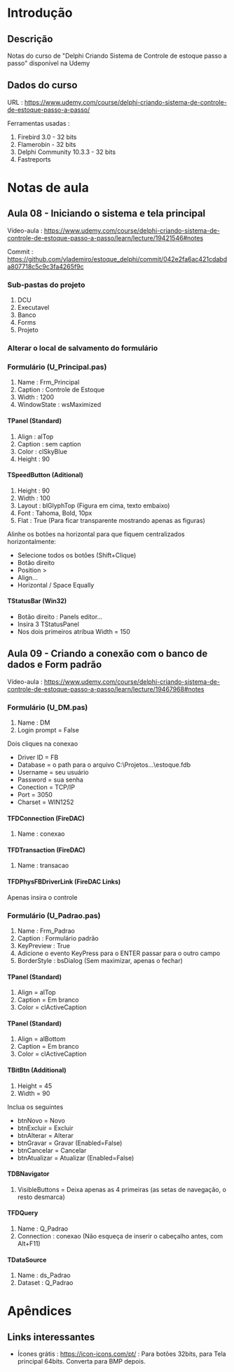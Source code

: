 # Introdução

## Descrição

Notas do curso de "Delphi Criando Sistema de Controle de estoque passo a passo" disponível na Udemy

## Dados do curso

URL : https://www.udemy.com/course/delphi-criando-sistema-de-controle-de-estoque-passo-a-passo/

Ferramentas usadas :
1. Firebird 3.0 - 32 bits
1. Flamerobin - 32 bits
1. Delphi Community 10.3.3 - 32 bits
1. Fastreports

# Notas de aula

## Aula 08 - Iniciando o sistema e tela principal

Vídeo-aula : https://www.udemy.com/course/delphi-criando-sistema-de-controle-de-estoque-passo-a-passo/learn/lecture/19421546#notes

Commit : https://github.com/vlademiro/estoque_delphi/commit/042e2fa6ac421cdabda807718c5c9c3fa4265f9c

### Sub-pastas do projeto

1. DCU
1. Executavel
1. Banco
1. Forms
1. Projeto

### Alterar o local de salvamento do formulário

### Formulário (U_Principal.pas)

1. Name : Frm_Principal
1. Caption : Controle de Estoque
1. Width : 1200
1. WindowState : wsMaximized


#### TPanel (Standard)

1. Align : alTop
1. Caption : sem caption
1. Color : clSkyBlue
1. Height : 90

#### TSpeedButton (Aditional)

1. Height : 90
1. Width : 100
1. Layout : blGlyphTop (Figura em cima, texto embaixo)
1. Font : Tahoma, Bold, 10px
1. Flat : True (Para ficar transparente mostrando apenas as figuras)

Alinhe os botões na horizontal para que fiquem centralizados horizontalmente:

* Selecione todos os botões (Shift+Clique)
* Botão direito
* Position >
* Align...
* Horizontal / Space Equally

#### TStatusBar (Win32)

* Botão direito : Panels editor...
* Insira 3 TStatusPanel
* Nos dois primeiros atribua Width = 150

## Aula 09 - Criando a conexão com o banco de dados e Form padrão

Vídeo-aula : https://www.udemy.com/course/delphi-criando-sistema-de-controle-de-estoque-passo-a-passo/learn/lecture/19467968#notes


### Formulário (U_DM.pas)

1. Name : DM 
1. Login prompt = False

Dois cliques na conexao

* Driver ID = FB
* Database = o path para o arquivo C:\Projetos\...\estoque.fdb
* Username = seu usuário
* Password = sua senha
* Conection = TCP/IP
* Port = 3050
* Charset = WIN1252

#### TFDConnection (FireDAC)

1. Name : conexao

#### TFDTransaction (FireDAC)

1. Name : transacao

#### TFDPhysFBDriverLink (FireDAC Links)

Apenas insira o controle

### Formulário (U_Padrao.pas)

1. Name : Frm_Padrao
1. Caption : Formulário padrão
1. KeyPreview : True
1. Adicione o evento KeyPress para o ENTER passar para o outro campo
1. BorderStyle : bsDialog (Sem maximizar, apenas o fechar)

#### TPanel (Standard)

1. Align = alTop
1. Caption = Em branco
2. Color = clActiveCaption

#### TPanel (Standard)

1. Align = alBottom
1. Caption = Em branco
2. Color = clActiveCaption

#### TBitBtn (Additional)

1. Height = 45
1. Width = 90

Inclua os seguintes

* btnNovo = Novo
* btnExcluir = Excluir
* btnAlterar = Alterar 
* btnGravar = Gravar (Enabled=False)
* btnCancelar = Cancelar
* btnAtualizar = Atualizar (Enabled=False)

#### TDBNavigator

1. VisibleButtons = Deixa apenas as 4 primeiras (as setas de navegação, o resto desmarca)

#### TFDQuery

1. Name : Q_Padrao
1. Connection : conexao (Não esqueça de inserir o cabeçalho antes, com Alt+F11)


#### TDataSource

1. Name : ds_Padrao
1. Dataset : Q_Padrao

# Apêndices

## Links interessantes


* Ícones grátis : https://icon-icons.com/pt/ : Para botões 32bits, para Tela principal 64bits. Converta para BMP depois.








